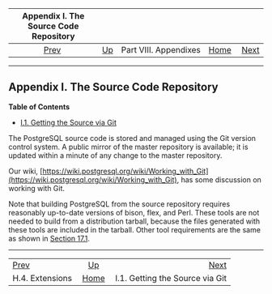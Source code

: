 

|        Appendix I. The Source Code Repository       |                                               |                       |                                                       |                                                     |
| :-------------------------------------------------: | :-------------------------------------------- | :-------------------: | ----------------------------------------------------: | --------------------------------------------------: |
| [Prev](external-extensions.html "H.4. Extensions")  | [Up](appendixes.html "Part VIII. Appendixes") | Part VIII. Appendixes | [Home](index.html "PostgreSQL 17devel Documentation") |  [Next](git.html "I.1. Getting the Source via Git") |

***

## Appendix I. The Source Code Repository

**Table of Contents**

* [I.1. Getting the Source via Git](git.html)

The PostgreSQL source code is stored and managed using the Git version control system. A public mirror of the master repository is available; it is updated within a minute of any change to the master repository.

Our wiki, [https://wiki.postgresql.org/wiki/Working_with_Git](https://wiki.postgresql.org/wiki/Working_with_Git), has some discussion on working with Git.

Note that building PostgreSQL from the source repository requires reasonably up-to-date versions of bison, flex, and Perl. These tools are not needed to build from a distribution tarball, because the files generated with these tools are included in the tarball. Other tool requirements are the same as shown in [Section 17.1](install-requirements.html "17.1. Requirements").

***

|                                                     |                                                       |                                                     |
| :-------------------------------------------------- | :---------------------------------------------------: | --------------------------------------------------: |
| [Prev](external-extensions.html "H.4. Extensions")  |     [Up](appendixes.html "Part VIII. Appendixes")     |  [Next](git.html "I.1. Getting the Source via Git") |
| H.4. Extensions                                     | [Home](index.html "PostgreSQL 17devel Documentation") |                     I.1. Getting the Source via Git |
